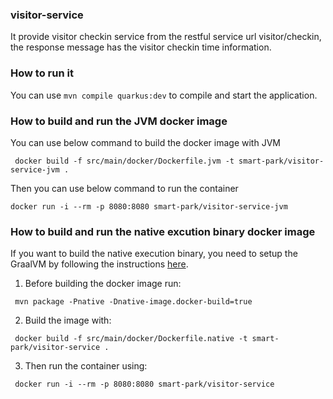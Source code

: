 ### visitor-service

It provide visitor checkin service from the restful service url visitor/checkin, the response message has the visitor checkin time information. 

### How to run it

You can use `mvn compile quarkus:dev` to compile and start the application.


### How to build and run the JVM docker image

You can use below command to build the docker image with JVM
```
 docker build -f src/main/docker/Dockerfile.jvm -t smart-park/visitor-service-jvm .
```
Then you can use below command to run the container 
```
docker run -i --rm -p 8080:8080 smart-park/visitor-service-jvm
```

### How to build and run the native excution binary docker image

If you want to build the native execution binary, you need to setup the GraalVM by following the instructions [here](https://quarkus.io/guides/building-native-image-guide).

1. Before building the docker image run:
```
 mvn package -Pnative -Dnative-image.docker-build=true
```
2. Build the image with:
```
 docker build -f src/main/docker/Dockerfile.native -t smart-park/visitor-service .
```
3. Then run the container using:
```
 docker run -i --rm -p 8080:8080 smart-park/visitor-service
```


 

